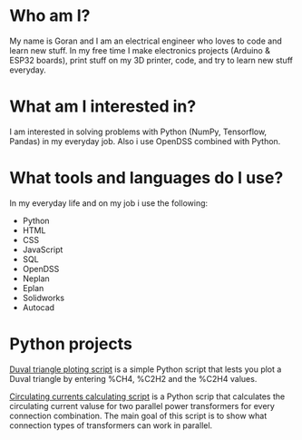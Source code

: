 # Who am I?
My name is Goran and I am an electrical engineer who loves to code and learn new stuff. In my free time I make electronics projects (Arduino & ESP32 boards), print stuff on my 3D printer, code, and try to learn new stuff everyday. 

# What am I interested in?
I am interested in solving problems with Python (NumPy, Tensorflow, Pandas) in my everyday job. Also i use OpenDSS combined with Python. 

# What tools and languages do I use?
In my everyday life and on my job i use the following:
* Python
* HTML
* CSS
* JavaScript
* SQL
* OpenDSS 
* Neplan
* Eplan
* Solidworks
* Autocad

# Python projects
[Duval triangle ploting script](https://github.com/gsostarko/duval_triangle) is a simple Python script that lests you plot a Duval triangle by entering %CH4, %C2H2 and the %C2H4 values.

[Circulating currents calculating script](https://github.com/gsostarko/circulating_currents) is a Python scrip that calculates the circulating current valuse for two parallel power transformers for every connection combination. The main goal of this script is to show what connection types of transformers can work in parallel.
